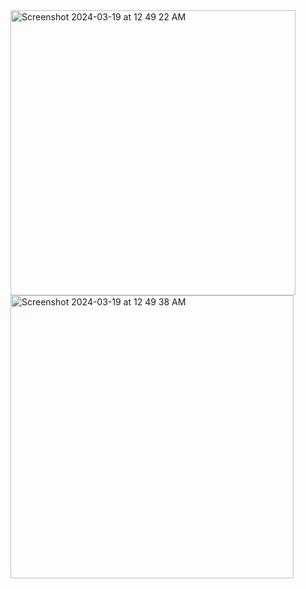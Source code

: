 <img width="456" alt="Screenshot 2024-03-19 at 12 49 22 AM" src="https://github.com/ashcode1997/MovieNetworkSdk/assets/37243600/c662a080-5593-4562-9e43-246bbcd32574">
<img width="453" alt="Screenshot 2024-03-19 at 12 49 38 AM" src="https://github.com/ashcode1997/MovieNetworkSdk/assets/37243600/1e31885d-3db2-4444-8378-d18b60d619a0">
